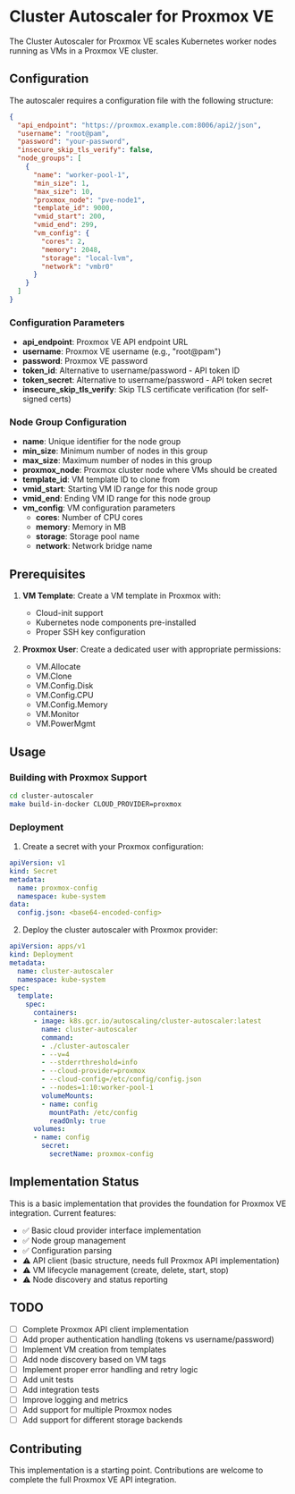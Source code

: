 # Cluster Autoscaler for Proxmox VE

The Cluster Autoscaler for Proxmox VE scales Kubernetes worker nodes running as VMs in a Proxmox VE cluster.

## Configuration

The autoscaler requires a configuration file with the following structure:

```json
{
  "api_endpoint": "https://proxmox.example.com:8006/api2/json",
  "username": "root@pam",
  "password": "your-password",
  "insecure_skip_tls_verify": false,
  "node_groups": [
    {
      "name": "worker-pool-1",
      "min_size": 1,
      "max_size": 10,
      "proxmox_node": "pve-node1",
      "template_id": 9000,
      "vmid_start": 200,
      "vmid_end": 299,
      "vm_config": {
        "cores": 2,
        "memory": 2048,
        "storage": "local-lvm",
        "network": "vmbr0"
      }
    }
  ]
}
```

### Configuration Parameters

- **api_endpoint**: Proxmox VE API endpoint URL
- **username**: Proxmox VE username (e.g., "root@pam")
- **password**: Proxmox VE password
- **token_id**: Alternative to username/password - API token ID
- **token_secret**: Alternative to username/password - API token secret
- **insecure_skip_tls_verify**: Skip TLS certificate verification (for self-signed certs)

### Node Group Configuration

- **name**: Unique identifier for the node group
- **min_size**: Minimum number of nodes in this group
- **max_size**: Maximum number of nodes in this group
- **proxmox_node**: Proxmox cluster node where VMs should be created
- **template_id**: VM template ID to clone from
- **vmid_start**: Starting VM ID range for this node group
- **vmid_end**: Ending VM ID range for this node group
- **vm_config**: VM configuration parameters
  - **cores**: Number of CPU cores
  - **memory**: Memory in MB
  - **storage**: Storage pool name
  - **network**: Network bridge name

## Prerequisites

1. **VM Template**: Create a VM template in Proxmox with:
   - Cloud-init support
   - Kubernetes node components pre-installed
   - Proper SSH key configuration

2. **Proxmox User**: Create a dedicated user with appropriate permissions:
   - VM.Allocate
   - VM.Clone
   - VM.Config.Disk
   - VM.Config.CPU
   - VM.Config.Memory
   - VM.Monitor
   - VM.PowerMgmt

## Usage

### Building with Proxmox Support

```bash
cd cluster-autoscaler
make build-in-docker CLOUD_PROVIDER=proxmox
```

### Deployment

1. Create a secret with your Proxmox configuration:

```yaml
apiVersion: v1
kind: Secret
metadata:
  name: proxmox-config
  namespace: kube-system
data:
  config.json: <base64-encoded-config>
```

2. Deploy the cluster autoscaler with Proxmox provider:

```yaml
apiVersion: apps/v1
kind: Deployment
metadata:
  name: cluster-autoscaler
  namespace: kube-system
spec:
  template:
    spec:
      containers:
      - image: k8s.gcr.io/autoscaling/cluster-autoscaler:latest
        name: cluster-autoscaler
        command:
        - ./cluster-autoscaler
        - --v=4
        - --stderrthreshold=info
        - --cloud-provider=proxmox
        - --cloud-config=/etc/config/config.json
        - --nodes=1:10:worker-pool-1
        volumeMounts:
        - name: config
          mountPath: /etc/config
          readOnly: true
      volumes:
      - name: config
        secret:
          secretName: proxmox-config
```

## Implementation Status

This is a basic implementation that provides the foundation for Proxmox VE integration. Current features:

- ✅ Basic cloud provider interface implementation
- ✅ Node group management
- ✅ Configuration parsing
- ⚠️ API client (basic structure, needs full Proxmox API implementation)
- ⚠️ VM lifecycle management (create, delete, start, stop)
- ⚠️ Node discovery and status reporting

## TODO

- [ ] Complete Proxmox API client implementation
- [ ] Add proper authentication handling (tokens vs username/password)
- [ ] Implement VM creation from templates
- [ ] Add node discovery based on VM tags
- [ ] Implement proper error handling and retry logic
- [ ] Add unit tests
- [ ] Add integration tests
- [ ] Improve logging and metrics
- [ ] Add support for multiple Proxmox nodes
- [ ] Add support for different storage backends

## Contributing

This implementation is a starting point. Contributions are welcome to complete the full Proxmox VE API integration.
